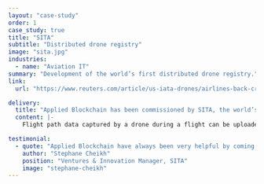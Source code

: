 ```yaml
---
layout: "case-study"
order: 1
case_study: true
title: "SITA"
subtitle: "Distributed drone registry"
image: "sita.jpg"
industries:
  - name: "Aviation IT"
summary: "Development of the world’s first distributed drone registry."
link: 
  url: "https://www.reuters.com/article/us-iata-drones/airlines-back-creation-of-global-drone-registry-iata-idUSKBN1HO2M5"

delivery:
  title: "Applied Blockchain has been commissioned by SITA, the world’s leading specialist in air transport communications and information technology for the aviation industry with a turnover of $1.6 Billion and 4,500 employees, to develop the world’s first distributed drone registry. The private blockchain platform brings together drone operators, drone manufacturers and regulators together with a single source of truth."
  content: |-
    Flight path data captured by a drone during a flight can be uploaded onto the same shared ledger and represented visually on an interactive map. As this data is attached to a registered drone, aviation authorities can plot the flights of a specific drone, all drones of a given operator, or even all drones from a specific manufacturer, all on a single map and in real time. This access to data is a paradigm shift from legacy-based systems, which inherently rely upon a single trusted party to maintain the data and provide the correct level of access to users.

testimonial:
  - quote: "Applied Blockchain have always been very helpful by coming up with new concepts and new developments. They challenge you as a customer, they say “have you thought about this, have you thought about that?”. This has been very refreshing and I would definitely recommend Applied Blockchain."
    author: "Stephane Cheikh"
    position: "Ventures & Innovation Manager, SITA"
    image: "stephane-cheikh"
---
```

